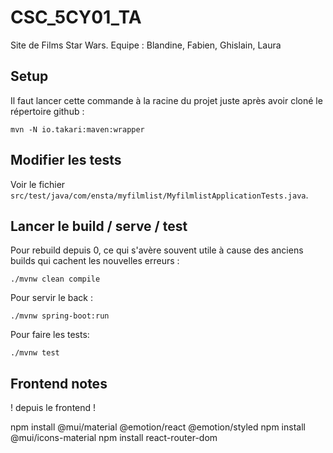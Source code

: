 # CSC_5CY01_TA

Site de Films Star Wars. Equipe : Blandine, Fabien, Ghislain, Laura


## Setup

Il faut lancer cette commande à la racine du projet juste après avoir cloné le répertoire github :
```
mvn -N io.takari:maven:wrapper
```


## Modifier les tests

Voir le fichier `src/test/java/com/ensta/myfilmlist/MyfilmlistApplicationTests.java`.


## Lancer le build / serve / test

Pour rebuild depuis 0, ce qui s'avère souvent utile à cause des anciens builds qui cachent les nouvelles erreurs :
```
./mvnw clean compile
```

Pour servir le back :
```
./mvnw spring-boot:run
```

Pour faire les tests:
```
./mvnw test
```

## Frontend notes
! depuis le frontend !

npm install @mui/material @emotion/react @emotion/styled
npm install @mui/icons-material
npm install react-router-dom
